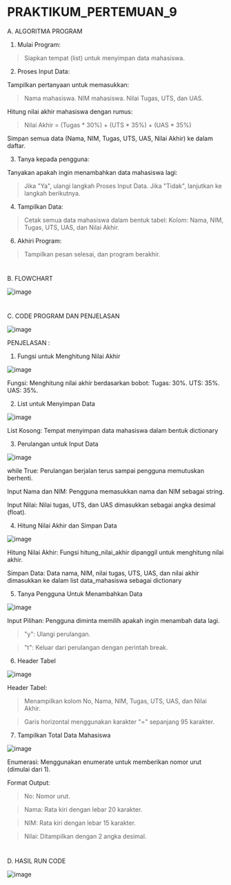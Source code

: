 # PRAKTIKUM_PERTEMUAN_9

A. ALGORITMA PROGRAM

1. Mulai Program:

>Siapkan tempat (list) untuk menyimpan data mahasiswa.

2. Proses Input Data:

Tampilkan pertanyaan untuk memasukkan:
>Nama mahasiswa.
>NIM mahasiswa.
>Nilai Tugas, UTS, dan UAS.

Hitung nilai akhir mahasiswa dengan rumus:
>Nilai Akhir = (Tugas * 30%) + (UTS * 35%) + (UAS * 35%)

Simpan semua data (Nama, NIM, Tugas, UTS, UAS, Nilai Akhir) ke dalam daftar.

3. Tanya kepada pengguna:

Tanyakan apakah ingin menambahkan data mahasiswa lagi:
>Jika "Ya", ulangi langkah Proses Input Data.
>Jika "Tidak", lanjutkan ke langkah berikutnya.

4. Tampilkan Data:
   
>Cetak semua data mahasiswa dalam bentuk tabel:
Kolom: Nama, NIM, Tugas, UTS, UAS, dan Nilai Akhir.

6. Akhiri Program:
   
>Tampilkan pesan selesai, dan program berakhir.

#

B. FLOWCHART

![image](https://github.com/user-attachments/assets/a5ff6a4f-77c3-4095-8407-223958ec6004)

#

C. CODE PROGRAM DAN PENJELASAN

![image](https://github.com/user-attachments/assets/35bd4224-7965-44de-bed7-9c079df0e61b)

PENJELASAN :

1. Fungsi untuk Menghitung Nilai Akhir

![image](https://github.com/user-attachments/assets/6d2ce4bf-b172-47a9-bf22-2addc25e746d)

Fungsi: Menghitung nilai akhir berdasarkan bobot:
Tugas: 30%.
UTS: 35%.
UAS: 35%.

2. List untuk Menyimpan Data

![image](https://github.com/user-attachments/assets/cd58aefe-a753-4861-a50d-e9747c5aca6e)

List Kosong: Tempat menyimpan data mahasiswa dalam bentuk dictionary

3. Perulangan untuk Input Data

![image](https://github.com/user-attachments/assets/6fa581e4-e850-4eed-b757-7e7f68670131)

while True: Perulangan berjalan terus sampai pengguna memutuskan berhenti.

Input Nama dan NIM: Pengguna memasukkan nama dan NIM sebagai string.

Input Nilai: Nilai tugas, UTS, dan UAS dimasukkan sebagai angka desimal (float).

4. Hitung Nilai Akhir dan Simpan Data

![image](https://github.com/user-attachments/assets/ce567aa2-1fb4-474f-95c5-88a795495c23)

Hitung Nilai Akhir: Fungsi hitung_nilai_akhir dipanggil untuk menghitung nilai akhir.

Simpan Data: Data nama, NIM, nilai tugas, UTS, UAS, dan nilai akhir dimasukkan ke dalam list data_mahasiswa sebagai dictionary

5. Tanya Pengguna Untuk Menambahkan Data

![image](https://github.com/user-attachments/assets/cc544768-9acd-497b-833d-8709f3436831)

Input Pilihan: Pengguna diminta memilih apakah ingin menambah data lagi.

>"y": Ulangi perulangan.

>"t": Keluar dari perulangan dengan perintah break.

6. Header Tabel

![image](https://github.com/user-attachments/assets/d2f05424-e4f9-478e-ad6b-7b2a08e901f3)

Header Tabel:

>Menampilkan kolom No, Nama, NIM, Tugas, UTS, UAS, dan Nilai Akhir.

>Garis horizontal menggunakan karakter "=" sepanjang 95 karakter.

7. Tampilkan Total Data Mahasiswa 

![image](https://github.com/user-attachments/assets/a8afb68a-c267-4c7f-bac2-c732d11ed244)

Enumerasi: Menggunakan enumerate untuk memberikan nomor urut (dimulai dari 1).

Format Output:

>No: Nomor urut.

>Nama: Rata kiri dengan lebar 20 karakter.

>NIM: Rata kiri dengan lebar 15 karakter.

>Nilai: Ditampilkan dengan 2 angka desimal.

#

D. HASIL RUN CODE

![image](https://github.com/user-attachments/assets/6d3f074b-2ec5-46c6-9532-8176ed3febd8)

